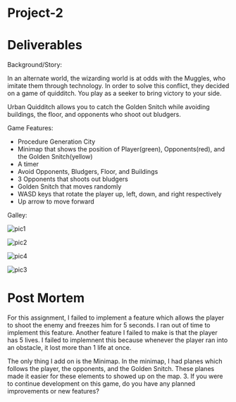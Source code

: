 # Project-2

# Deliverables

Background/Story:

In an alternate world, the wizarding world is at odds with the Muggles, who imitate them through technology. In order to solve this conflict, they decided on a game of quidditch. You play as a seeker to bring victory to your side.

Urban Quidditch allows you to catch the Golden Snitch while avoiding buildings, the floor, and opponents who shoot out bludgers.

Game Features:
* Procedure Generation City
* Minimap that shows the position of Player(green), Opponents(red), and the Golden Snitch(yellow)
* A timer
* Avoid Opponents, Bludgers, Floor, and Buildings
* 3 Opponents that shoots out bludgers
* Golden Snitch that moves randomly
* WASD keys that rotate the player up, left, down, and right respectively
* Up arrow to move forward

Galley:

![pic1](https://user-images.githubusercontent.com/44321973/55109831-1a297680-50ad-11e9-9508-4a885619d30d.PNG)

![pic2](https://user-images.githubusercontent.com/44321973/55115239-6a5b0580-50ba-11e9-8961-5f9e1869bb3b.PNG)

![pic4](https://user-images.githubusercontent.com/44321973/55115549-1e5c9080-50bb-11e9-8df4-040e5afd3273.PNG)

![pic3](https://user-images.githubusercontent.com/44321973/55115252-7050e680-50ba-11e9-8189-c24bf9f5141f.PNG)

# Post Mortem

For this assignment, I failed to implement a feature which allows the player to shoot the enemy and freezes him for 5 seconds. I ran out of time to implement this feature. Another feature I failed to make is that the player has 5 lives. I failed to implemnent this because whenever the player ran into an obstacle, it lost more than 1 life at once. 

The only thing I add on is the Minimap. In the minimap, I had planes which follows the player, the opponents, and the Golden Snitch. These planes made it easier for these elements to showed up on the map.
3. If you were to continue development on this game, do you have any planned improvements
or new features?
